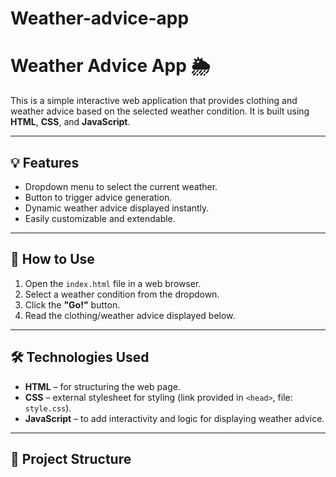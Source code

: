 # Weather-advice-app
# Weather Advice App 🌦️

This is a simple interactive web application that provides clothing and weather advice based on the selected weather condition. It is built using **HTML**, **CSS**, and **JavaScript**.

---

## 💡 Features

- Dropdown menu to select the current weather.
- Button to trigger advice generation.
- Dynamic weather advice displayed instantly.
- Easily customizable and extendable.

---

## 🚀 How to Use

1. Open the `index.html` file in a web browser.
2. Select a weather condition from the dropdown.
3. Click the **"Go!"** button.
4. Read the clothing/weather advice displayed below.

---

## 🛠 Technologies Used

- **HTML** – for structuring the web page.
- **CSS** – external stylesheet for styling (link provided in `<head>`, file: `style.css`).
- **JavaScript** – to add interactivity and logic for displaying weather advice.

---

## 📁 Project Structure

